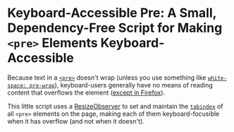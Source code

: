 # Keyboard-Accessible Pre: A Small, Dependency-Free Script for Making `<pre>` Elements Keyboard-Accessible

Because text in a [`<pre>`](https://developer.mozilla.org/en-US/docs/Web/HTML/Element/pre) doesn't wrap (unless you use something like [`white-space: pre-wrap`](https://developer.mozilla.org/en-US/docs/Web/CSS/white-space#line_breaks_inside_pre_elements)), keyboard-users generally have no means of reading content that overflows the element ([except in Firefox](https://bugzilla.mozilla.org/show_bug.cgi?id=1069739#c24)).

This little script uses a [ResizeObserver](https://developer.mozilla.org/en-US/docs/Web/API/Resize_Observer_API) to set and maintain the [`tabindex`](https://developer.mozilla.org/en-US/docs/Web/HTML/Global_attributes/tabindex) of all `<pre>` elements on the page, making each of them keyboard-focusible when it has overflow (and not when it doesn't).
